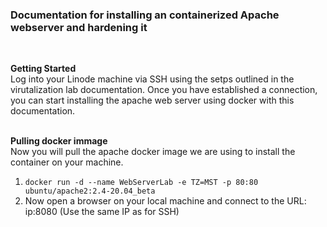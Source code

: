 <h3>Documentation for installing an containerized Apache webserver and hardening it</h3>
<br>

**Getting Started** <br>
Log into your Linode machine via SSH using the setps outlined in the virutalization lab documentation. Once you have established a connection, you can start installing the apache web server using docker with this documentation.

<br> **Pulling docker immage** <br>
Now you will pull the apache docker image we are using to install the container on your machine.

1. `docker run -d --name WebServerLab -e TZ=MST -p 80:80 ubuntu/apache2:2.4-20.04_beta `
2. Now open a browser on your local machine and connect to the URL: ip:8080 (Use the same IP as for SSH)

